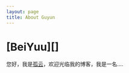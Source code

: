 ```yaml
---
layout: page
title: About Guyun
---
```

# [BeiYuu][]

您好，我是[孤云][]，欢迎光临我的博客，我是一名....

[孤云]: http://gaofeng.github.com "孤云"
